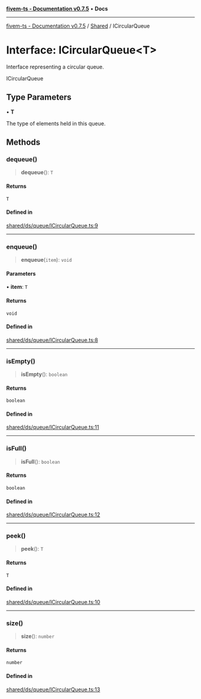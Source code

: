[**fivem-ts - Documentation v0.7.5**](../../../README.md) • **Docs**

***

[fivem-ts - Documentation v0.7.5](../../../README.md) / [Shared](../README.md) / ICircularQueue

# Interface: ICircularQueue\<T\>

Interface representing a circular queue.

 ICircularQueue

## Type Parameters

• **T**

The type of elements held in this queue.

## Methods

### dequeue()

> **dequeue**(): `T`

#### Returns

`T`

#### Defined in

[shared/ds/queue/ICircularQueue.ts:9](https://github.com/Purpose-Dev/fivem-ts/blob/main/src/shared/ds/queue/ICircularQueue.ts#L9)

***

### enqueue()

> **enqueue**(`item`): `void`

#### Parameters

• **item**: `T`

#### Returns

`void`

#### Defined in

[shared/ds/queue/ICircularQueue.ts:8](https://github.com/Purpose-Dev/fivem-ts/blob/main/src/shared/ds/queue/ICircularQueue.ts#L8)

***

### isEmpty()

> **isEmpty**(): `boolean`

#### Returns

`boolean`

#### Defined in

[shared/ds/queue/ICircularQueue.ts:11](https://github.com/Purpose-Dev/fivem-ts/blob/main/src/shared/ds/queue/ICircularQueue.ts#L11)

***

### isFull()

> **isFull**(): `boolean`

#### Returns

`boolean`

#### Defined in

[shared/ds/queue/ICircularQueue.ts:12](https://github.com/Purpose-Dev/fivem-ts/blob/main/src/shared/ds/queue/ICircularQueue.ts#L12)

***

### peek()

> **peek**(): `T`

#### Returns

`T`

#### Defined in

[shared/ds/queue/ICircularQueue.ts:10](https://github.com/Purpose-Dev/fivem-ts/blob/main/src/shared/ds/queue/ICircularQueue.ts#L10)

***

### size()

> **size**(): `number`

#### Returns

`number`

#### Defined in

[shared/ds/queue/ICircularQueue.ts:13](https://github.com/Purpose-Dev/fivem-ts/blob/main/src/shared/ds/queue/ICircularQueue.ts#L13)
